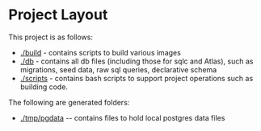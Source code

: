 # Project Layout

This project is as follows:

* [./build](../build/) - contains scripts to build various images
* [./db](../db/) - contains all db files (including those for sqlc and Atlas), such as migrations, seed data, raw sql queries, declarative schema
* [./scripts](../scripts/) - contains bash scripts to support project operations such as building code.

The following are generated folders:

* [./tmp/pgdata](../tmp/pgdata) -- contains files to hold local postgres data files 